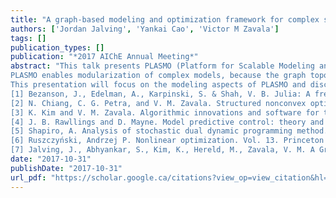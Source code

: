 ```yaml
---
title: "A graph-based modeling and optimization framework for complex systems"
authors: ['Jordan Jalving', 'Yankai Cao', 'Victor M Zavala']
tags: []
publication_types: []
publication: "*2017 AIChE Annual Meeting*"
abstract: "This talk presents PLASMO (Platform for Scalable Modeling and Optimization), a Julia-based [1] and open-source modeling platform that facilitates the creation of complex optimization applications. A distinctive feature of PLASMO is that it uses a graph abstraction in which optimization models live over nodes that are connected through edges though coupling constraints. This abstraction enables the creation of hierarchical graph models in which a node can be a graph model itself. PLASMO also uses a virtual graph abstraction in which optimization models interact with one another on-the-fly by exchanging information. Under this virtual graph abstraction, nodes are tasks and edges are communication links.
PLASMO enables modularization of complex models, because the graph topology is independent of the node models. PLASMO also facilitates the construction of coupled heterogenous networks (e.g., supply chains and natural gas and electric networks), compartmentalizes automatic differentiation and model processing tasks, manipulates graphs to perform diverse model analysis tasks (e.g., network partitioning and aggregation) and manipulates the graph so that the model can be solved solved with standard solvers (e.g., Gurobi,Ipopt) or with structured solvers (e.g., PIPS-NLP [2] and DSP [3]). Furthermore, the virtual graph abstraction facilitates the creation of algorithms such as model predictive control [4], stochastic dual dynamic programming [5], and Lagrangian relaxation [6].
This presentation will focus on the modeling aspects of PLASMO and discusses how to use the platform to model and solve coupled infrastructure networks and multi-stage stochastic programming models. The talk will conclude with a motivating example on the centralized and decentralized control of a regional power grid and gas network [7]. We also show how to create and solve multi-stage stochastic formulations for battery models.
[1] Bezanson, J., Edelman, A., Karpinski, S. & Shah, V. B. Julia: A fresh approach to numerical computing. arXiv 1–37 (2015).
[2] N. Chiang, C. G. Petra, and V. M. Zavala. Structured nonconvex optimization of large-scale energy systems using PIPS-NLP. In Proc. of the 18th Power Systems Computation Conference (PSCC), Wroclaw, Poland, 2014.
[3] K. Kim and V. M. Zavala. Algorithmic innovations and software for the dual decomposition method applied to stochastic mixed-integer programs. Optimization Online, 2015
[4] J. B. Rawllings and D. Mayne. Model predictive control: theory and design. Nob Hill Publishing, 2009.
[5] Shapiro, A. Analysis of stochastic dual dynamic programming method. Eur. J. Oper. Res. 209, 63–72 (2011).
[6] Ruszczyński, Andrzej P. Nonlinear optimization. Vol. 13. Princeton university press, 2006.
[7] Jalving, J., Abhyankar, S., Kim, K., Hereld, M., Zavala, V. M. A Graph-Based Computational Framework for Simulation and Optimization of Coupled Infrastructure Networks. To Appear in IET Generation, Transmission & Distribution, 2016."
date: "2017-10-31"
publishDate: "2017-10-31"
url_pdf: "https://scholar.google.ca/citations?view_op=view_citation&hl=zh-CN&user=M-s3mjAAAAAJ&pagesize=80&citation_for_view=M-s3mjAAAAAJ:3fE2CSJIrl8C"
---
```

